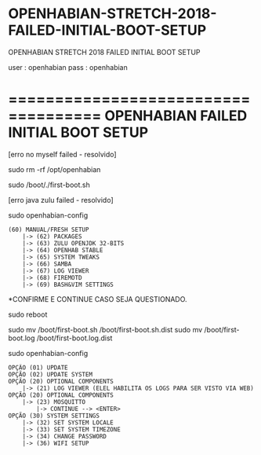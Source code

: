 # OPENHABIAN-STRETCH-2018-FAILED-INITIAL-BOOT-SETUP
OPENHABIAN STRETCH 2018 FAILED INITIAL BOOT SETUP 

user : openhabian
pass : openhabian

====================================
OPENHABIAN FAILED INITIAL BOOT SETUP
=====================================

[erro no myself failed - resolvido]

sudo rm -rf /opt/openhabian

sudo /boot/./first-boot.sh


[erro java zulu failed - resolvido]

sudo openhabian-config

	(60) MANUAL/FRESH SETUP
		|-> (62) PACKAGES
		|-> (63) ZULU OPENJDK 32-BITS
		|-> (64) OPENHAB STABLE
		|-> (65) SYSTEM TWEAKS
		|-> (66) SAMBA
		|-> (67) LOG VIEWER
		|-> (68) FIREMOTD
		|-> (69) BASH&VIM SETTINGS

*CONFIRME E CONTINUE CASO SEJA QUESTIONADO.

sudo reboot

sudo mv /boot/first-boot.sh /boot/first-boot.sh.dist
sudo mv /boot/first-boot.log /boot/first-boot.log.dist

sudo openhabian-config

	OPÇÃO (01) UPDATE
	OPÇÃO (02) UPDATE SYSTEM
	OPÇÃO (20) OPTIONAL COMPONENTS
		|-> (21) LOG VIEWER (ELEL HABILITA OS LOGS PARA SER VISTO VIA WEB)
	OPÇÃO (20) OPTIONAL COMPONENTS
		|-> (23) MOSQUITTO
			|-> CONTINUE --> <ENTER>
	OPÇÃO (30) SYSTEM SETTINGS
		|-> (32) SET SYSTEM LOCALE
		|-> (33) SET SYSTEM TIMEZONE
		|-> (34) CHANGE PASSWORD
		|-> (36) WIFI SETUP

